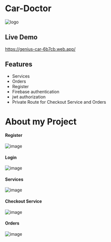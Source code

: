 
# Car-Doctor 






![logo](https://github.com/Murad-Takla/car-doctor/assets/90678010/13698341-cf53-48f3-b015-1b752b5cffd4)

## Live Demo

https://genius-car-6b7cb.web.app/


## Features

- Services 
- Orders
- Register
- Firebase authentication
- jwt authorization
- Private Route for Checkout Service and Orders

# About my Project
#### Register
![image](https://github.com/Murad-Takla/car-doctor/assets/90678010/9209374a-0759-4daa-99cb-54bce0185201)
#### Login
![image](https://github.com/Murad-Takla/car-doctor/assets/90678010/f0f4da42-5f34-4057-92b7-b6214ba2cc4c)
#### Services
![image](https://github.com/Murad-Takla/car-doctor/assets/90678010/49139044-eec5-41aa-ab69-026b944609f6)
#### Checkout Service
![image](https://github.com/Murad-Takla/car-doctor/assets/90678010/d6c6b6c5-aa79-4e71-a71c-c062ab2aaf01) 
#### Orders
![image](https://github.com/Murad-Takla/car-doctor/assets/90678010/41812bee-29f3-471a-ace8-87ea27f30233)
